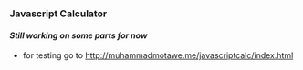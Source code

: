 ### Javascript Calculator
#### *Still working on some parts for now*


- for testing
go to http://muhammadmotawe.me/javascriptcalc/index.html

